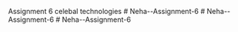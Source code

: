 Assignment 6 celebal technologies
#   N e h a - - A s s i g n m e n t - 6  
 #   N e h a - - A s s i g n m e n t - 6  
 #   N e h a - - A s s i g n m e n t - 6  
 